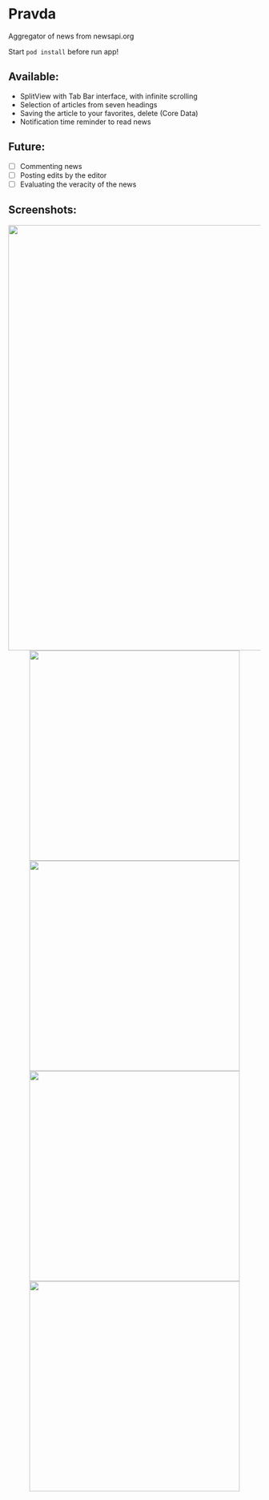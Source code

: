 # Pravda
Aggregator of news from newsapi.org

Start ```pod install``` before run app!

## Available:
* SplitView with Tab Bar interface, with infinite scrolling
* Selection of articles from seven headings
* Saving the article to your favorites, delete (Core Data)
* Notification time reminder to read news

## Future:
- [ ] Commenting news
- [ ] Posting edits by the editor
- [ ] Evaluating the veracity of the news

## Screenshots:
<p align="center">
  <img src="https://user-images.githubusercontent.com/26763098/53567075-2afad100-3b6f-11e9-9804-85306fa61609.png" width="850"/>
  <img src="https://user-images.githubusercontent.com/26763098/53567264-becc9d00-3b6f-11e9-8f57-74ebf430c720.PNG" width="420"/>
  <img src="https://user-images.githubusercontent.com/26763098/53567265-becc9d00-3b6f-11e9-9354-04576d69f45d.PNG" width="420"/>
  <img src="https://user-images.githubusercontent.com/26763098/53567266-bf653380-3b6f-11e9-8aa8-5b7b7bbe02f5.PNG" width="420"/>
    <img src="https://user-images.githubusercontent.com/26763098/53567267-bf653380-3b6f-11e9-9362-562ec2f66bde.PNG" width="420"/>
</p>
